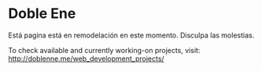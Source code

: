 # Doble Ene
Está pagina está en remodelación en este momento. Disculpa las molestias.

To check available and currently working-on projects, visit: 
http://doblenne.me/web_development_projects/
